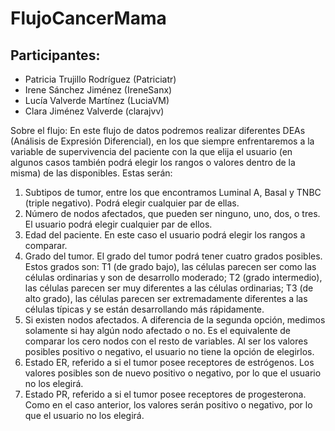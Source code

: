 # FlujoCancerMama
## Participantes:
* Patricia Trujillo Rodríguez (Patriciatr)
* Irene Sánchez Jiménez (IreneSanx)
* Lucía Valverde Martínez (LuciaVM)
* Clara Jiménez Valverde (clarajvv)

Sobre el flujo:
En este flujo de datos podremos realizar diferentes DEAs (Análisis de Expresión Diferencial), en los que siempre enfrentaremos a la variable de supervivencia del paciente con la que elija el usuario (en algunos casos también podrá elegir los rangos o valores dentro de la misma) de las disponibles. Estas serán:
1. Subtipos de tumor, entre los que encontramos Luminal A, Basal y TNBC (triple negativo). Podrá elegir cualquier par de ellas.
2. Número de nodos afectados, que pueden ser ninguno, uno, dos, o tres. El usuario podrá elegir cualquier par de ellos.
3. Edad del paciente. En este caso el usuario podrá elegir los rangos a comparar.
4. Grado del tumor. El grado del tumor podrá tener cuatro grados posibles. Estos grados son: T1 (de grado bajo), las células parecen ser como las células ordinarias y son de desarrollo moderado; T2 (grado intermedio), las células parecen ser muy diferentes a las células ordinarias; T3 (de alto grado), las células parecen ser extremadamente diferentes a las células típicas y se están desarrollando más rápidamente.
5. Si existen nodos afectados. A diferencia de la segunda opción, medimos solamente si hay algún nodo afectado o no. Es el equivalente de comparar los cero nodos con el resto de variables. Al ser los valores posibles positivo o negativo, el usuario no tiene la opción de elegirlos.
6. Estado ER, referido a si el tumor posee receptores de estrógenos. Los valores posibles son de nuevo positivo o negativo, por lo que el usuario no los elegirá.
7. Estado PR, referido a si el tumor posee receptores de progesterona. Como en el caso anterior, los valores serán positivo o negativo, por lo que el usuario no los elegirá.
